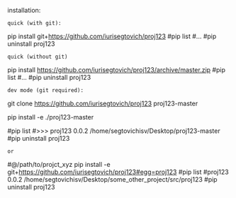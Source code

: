 installation:

    quick (with git):

pip install git+https://github.com/iurisegtovich/proj123 #pip list #...
#pip uninstall proj123

    quick (without git)

pip install https://github.com/iurisegtovich/proj123/archive/master.zip #pip list #...
#pip uninstall proj123

    dev mode (git required):

git clone https://github.com/iurisegtovich/proj123 proj123-master

pip install -e ./proj123-master

#pip list #>>> proj123 0.0.2 /home/segtovichisv/Desktop/proj123-master #pip uninstall proj123

    or

#@/path/to/projct_xyz pip install -e git+https://github.com/iurisegtovich/proj123#egg=proj123 #pip list #proj123 0.0.2 /home/segtovichisv/Desktop/some_other_project/src/proj123 #pip uninstall proj123
